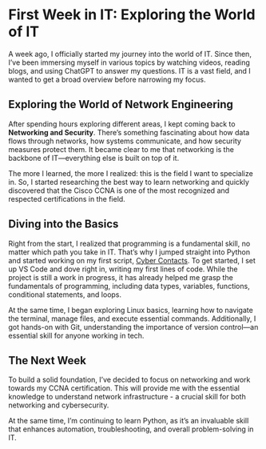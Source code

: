 # First Week in IT: Exploring the World of IT

A week ago, I officially started my journey into the world of IT. Since then, I’ve been immersing myself in various topics by watching videos, reading blogs, and using ChatGPT to answer my questions. IT is a vast field, and I wanted to get a broad overview before narrowing my focus.

## Exploring the World of Network Engineering

After spending hours exploring different areas, I kept coming back to **Networking and Security**. There’s something fascinating about how data flows through networks, how systems communicate, and how security measures protect them. It became clear to me that networking is the backbone of IT—everything else is built on top of it.

The more I learned, the more I realized: this is the field I want to specialize in. So, I started researching the best way to learn networking and quickly discovered that the Cisco CCNA is one of the most recognized and respected certifications in the field.

## Diving into the Basics

Right from the start, I realized that programming is a fundamental skill, no matter which path you take in IT. That’s why I jumped straight into Python and started working on my first script, [Cyber Contacts](https://github.com/networkmaik/cyber-contacts). To get started, I set up VS Code and dove right in, writing my first lines of code. While the project is still a work in progress, it has already helped me grasp the fundamentals of programming, including data types, variables, functions, conditional statements, and loops.

At the same time, I began exploring Linux basics, learning how to navigate the terminal, manage files, and execute essential commands. Additionally, I got hands-on with Git, understanding the importance of version control—an essential skill for anyone working in tech.

## The Next Week

To build a solid foundation, I’ve decided to focus on networking and work towards my CCNA certification. This will provide me with the essential knowledge to understand network infrastructure - a crucial skill for both networking and cybersecurity.

At the same time, I’m continuing to learn Python, as it’s an invaluable skill that enhances automation, troubleshooting, and overall problem-solving in IT.
